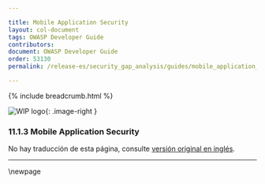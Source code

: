 ```yaml
---

title: Mobile Application Security
layout: col-document
tags: OWASP Developer Guide
contributors:
document: OWASP Developer Guide
order: 53130
permalink: /release-es/security_gap_analysis/guides/mobile_application_security/

---
```


{% include breadcrumb.html %}

<style type="text/css">
.image-right {
  height: 180px;
  display: block;
  margin-left: auto;
  margin-right: auto;
  float: right;
}
</style>

![WIP logo](../../../assets/images/dg_wip.png "Work in progress"){: .image-right }

### 11.1.3 Mobile Application Security

No hay traducción de esta página, consulte [versión original en inglés][release130103].

----

[release130103]: https://github.com/OWASP/www-project-developer-guide/blob/main/release/13-security-gap-analysis/01-guides/03-mas.md

\newpage
